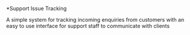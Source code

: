 *Support Issue Tracking

A simple system for tracking incoming enquiries from customers with an easy to use interface for support staff to
communicate with clients